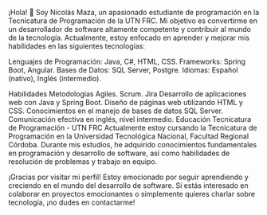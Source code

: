 ¡Hola! 👋 Soy Nicolás Maza, un apasionado estudiante de programación en la Tecnicatura de Programación de la UTN FRC. Mi objetivo es convertirme en un desarrollador de software altamente competente y contribuir al mundo de la tecnología. Actualmente, estoy enfocado en aprender y mejorar mis habilidades en las siguientes tecnologías:

Lenguajes de Programación: Java, C#, HTML, CSS.
Frameworks: Spring Boot, Angular.
Bases de Datos: SQL Server, Postgre.
Idiomas: Español (nativo), Inglés (intermedio).

Habilidades
Metodologias Agiles. Scrum. Jira
Desarrollo de aplicaciones web con Java y Spring Boot.
Diseño de páginas web utilizando HTML y CSS.
Conocimientos en el manejo de bases de datos SQL Server.
Comunicación efectiva en inglés, nivel intermedio.
Educación
Tecnicatura de Programación - UTN FRC
Actualmente estoy cursando la Tecnicatura de Programación en la Universidad Tecnológica Nacional, Facultad Regional Córdoba. Durante mis estudios, he adquirido conocimientos fundamentales en programación y desarrollo de software, así como habilidades de resolución de problemas y trabajo en equipo.

¡Gracias por visitar mi perfil! Estoy emocionado por seguir aprendiendo y creciendo en el mundo del desarrollo de software. Si estás interesado en colaborar en proyectos emocionantes o simplemente quieres charlar sobre tecnología, ¡no dudes en contactarme!








